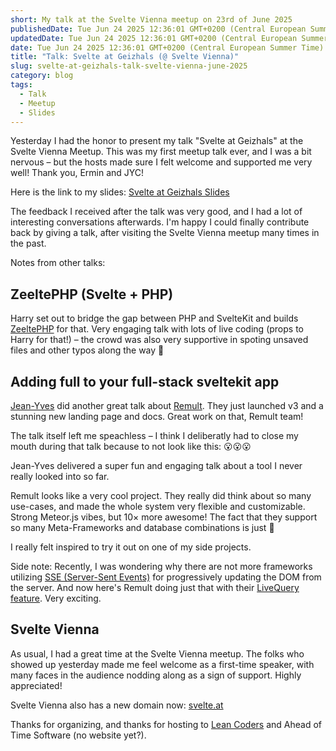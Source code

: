 ```yaml
---
short: My talk at the Svelte Vienna meetup on 23rd of June 2025
publishedDate: Tue Jun 24 2025 12:36:01 GMT+0200 (Central European Summer Time)
updatedDate: Tue Jun 24 2025 12:36:01 GMT+0200 (Central European Summer Time)
date: Tue Jun 24 2025 12:36:01 GMT+0200 (Central European Summer Time)
title: "Talk: Svelte at Geizhals (@ Svelte Vienna)"
slug: svelte-at-geizhals-talk-svelte-vienna-june-2025
category: blog
tags:
  - Talk
  - Meetup
  - Slides
---
```


Yesterday I had the honor to present my talk "Svelte at Geizhals" at the Svelte Vienna Meetup. This was my first meetup talk ever, and I was a bit nervous – but the hosts made sure I felt welcome and supported me very well! Thank you, Ermin and JYC!

Here is the link to my slides: [Svelte at Geizhals Slides](/talks/Svelte-at-Geizhals.pdf)

The feedback I received after the talk was very good, and I had a lot of interesting conversations afterwards. I'm happy I could finally contribute back by giving a talk, after visiting the Svelte Vienna meetup many times in the past.

Notes from other talks:

## ZeeltePHP (Svelte + PHP)

Harry set out to bridge the gap between PHP and SvelteKit and builds [ZeeltePHP](https://github.com/derharry/svelte-zeeltephp) for that. Very engaging talk with lots of live coding (props to Harry for that!) – the crowd was also very supportive in spoting unsaved files and other typos along the way 🙂

## Adding full to your full-stack sveltekit app

[Jean-Yves](https://jyc.dev/blog) did another great talk about [Remult](https://remult.dev). They just launched v3 and a stunning new landing page and docs. Great work on that, Remult team!

The talk itself left me speachless – I think I deliberatly had to close my mouth during that talk because to not look like this: 😮😮😮

Jean-Yves delivered a super fun and engaging talk about a tool I never really looked into so far.

Remult looks like a very cool project. They really did think about so many use-cases, and made the whole system very flexible and customizable. Strong Meteor.js vibes, but 10× more awesome! The fact that they support so many Meta-Frameworks and database combinations is just 💯

I really felt inspired to try it out on one of my side projects.

Side note: Recently, I was wondering why there are not more frameworks utilizing [SSE (Server-Sent Events)](https://developer.mozilla.org/en-US/docs/Web/API/Server-sent_events/Using_server-sent_events) for progressively updating the DOM from the server. And now here's Remult doing just that with their [LiveQuery feature](https://remult.dev/docs/ref_livequery). Very exciting.

## Svelte Vienna

As usual, I had a great time at the Svelte Vienna meetup. The folks who showed up yesterday made me feel welcome as a first-time speaker, with many faces in the audience nodding along as a sign of support. Highly appreciated!

Svelte Vienna also has a new domain now: [svelte.at](https://www.svelte.at)

Thanks for organizing, and thanks for hosting to [Lean Coders](https://www.lean-coders.at) and Ahead of Time Software (no website yet?).
